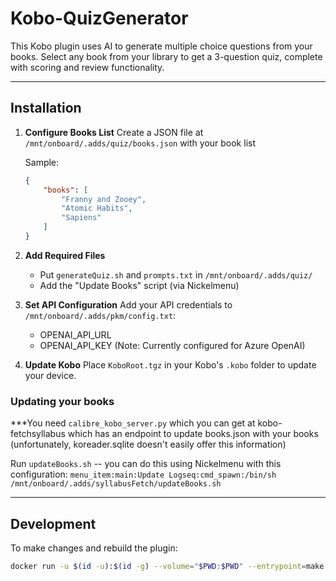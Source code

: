 # Kobo-QuizGenerator

This Kobo plugin uses AI to generate multiple choice questions from your books. Select any book from your library to get a 3-question quiz, complete with scoring and review functionality.

---

## Installation

1. **Configure Books List**
   Create a JSON file at `/mnt/onboard/.adds/quiz/books.json` with your book list
   
   Sample:
   ```json
   {
       "books": [
           "Franny and Zooey",
           "Atomic Habits",
           "Sapiens"
       ]
   }
   ```

2. **Add Required Files**
   - Put `generateQuiz.sh` and `prompts.txt` in `/mnt/onboard/.adds/quiz/`
   - Add the "Update Books" script (via Nickelmenu)

3. **Set API Configuration**
   Add your API credentials to `/mnt/onboard/.adds/pkm/config.txt`:
   - OPENAI_API_URL
   - OPENAI_API_KEY
   (Note: Currently configured for Azure OpenAI)

4. **Update Kobo**
   Place `KoboRoot.tgz` in your Kobo's `.kobo` folder to update your device.

### Updating your books
***You need `calibre_kobo_server.py` which you can get at kobo-fetchsyllabus which has an endpoint to update books.json with your books (unfortunately, koreader.sqlite doesn't easily offer this information)

Run `updateBooks.sh` -- you can do this using Nickelmenu with this configuration:
`menu_item:main:Update Logseq:cmd_spawn:/bin/sh /mnt/onboard/.adds/syllabusFetch/updateBooks.sh`

---

## Development

To make changes and rebuild the plugin:
```bash
docker run -u $(id -u):$(id -g) --volume="$PWD:$PWD" --entrypoint=make --workdir="$PWD" --env=HOME --rm -it ghcr.io/pgaskin/nickeltc:1 NAME=SyllabusFetch
